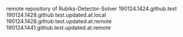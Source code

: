 remote repository of Rubiks-Detector-Solver
190124.1424.github.test
190124.1428.github.test.updated.at.local
190124.1428.github.test.updated.at.remote
190124.1441.github.test.updated.at.remote

